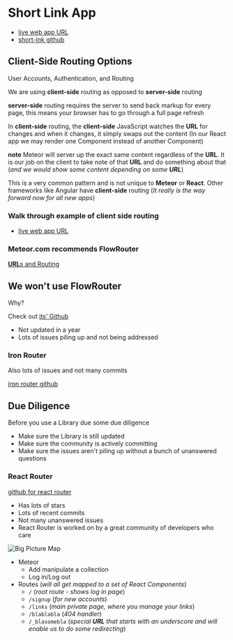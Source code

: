 # Short Link App
* [live web app URL](http://short-lnk.herokuapp.com/)
* [short-lnk github](https://github.com/andrewjmead/short-lnk-meteor-course)

## Client-Side Routing Options
User Accounts, Authentication, and Routing

We are using **client-side** routing as opposed to **server-side** routing

**server-side** routing requires the server to send back markup for every page, this means your browser has to go through a full page refresh

In **client-side** routing, the **client-side** JavaScript watches the **URL** for changes and when it changes, it simply swaps out the content (In our React app we may render one Component instead of another Component)

**note** Meteor will server up the exact same content regardless of the **URL**. It is our job on the client to take note of that **URL** and do something about that (_and we would show some content depending on some **URL**_)

This is a very common pattern and is not unique to **Meteor** or **React**. Other frameworks like Angular have **client-side** routing (_It really is the way forward now for all new apps_)

### Walk through example of client side routing
* [live web app URL](http://short-lnk.herokuapp.com/)

### Meteor.com recommends FlowRouter
[**URL**s and Routing](https://guide.meteor.com/routing.html)

## We won't use **FlowRouter**
Why?

Check out [its' Github](https://github.com/kadirahq/flow-router)

* Not updated in a year
* Lots of issues piling up and not being addressed

### Iron Router
Also lots of issues and not many commits

[iron router github](https://github.com/iron-meteor/iron-router)

## Due Diligence
Before you use a Library due some due diligence

* Make sure the Library is still updated
* Make sure the community is actively committing
* Make sure the issues aren't piling up without a bunch of unanswered questions

### React Router
[github for react router](https://github.com/ReactTraining/react-router)
* Has lots of stars
* Lots of recent commits
* Not many unanswered issues
* React Router is worked on by a great community of developers who care

![Big Picture Map](https://i.imgur.com/HMYflBH.png)

* Meteor
    - Add manipulate a collection
    - Log in/Log out
* Routes (_will all get mapped to a set of React Components_)
    - `/` (_root route - shows log in page_)
    - `/signup` (_for new accounts_)
    - `/links` (_main private page, where you manage your links_)
    - `/blablabla` (_404 handler_)
    - `/_blasomebla` (_special **URL** that starts with an underscore and will enable us to do some redirecting_)
